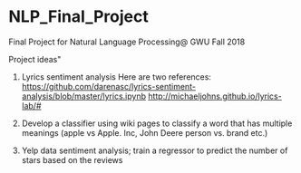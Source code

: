 # NLP_Final_Project
Final Project for Natural Language Processing@ GWU Fall 2018 

Project ideas"
1. Lyrics sentiment analysis
Here are two references:
https://github.com/darenasc/lyrics-sentiment-analysis/blob/master/lyrics.ipynb
http://michaeljohns.github.io/lyrics-lab/#

2. Develop a classifier using wiki pages to classify a word that has multiple meanings (apple vs Apple. Inc, John Deere person vs. brand etc.)

3. Yelp data sentiment analysis; train a regressor to predict the number of stars based on the reviews
